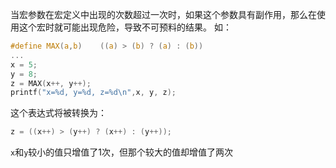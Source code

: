 当宏参数在宏定义中出现的次数超过一次时，如果这个参数具有副作用，那么在使用这个宏时就可能出现危险，导致不可预料的结果。
如：
```c
#define MAX(a,b)    ((a) > (b) ? (a) : (b))
...
x = 5;
y = 8;
z = MAX(x++, y++);
printf("x=%d, y=%d, z=%d\n",x, y, z);
```
这个表达式将被转换为：
```c
z = ((x++) > (y++) ? (x++) : (y++));
```
`x`和`y`较小的值只增值了1次，但那个较大的值却增值了两次